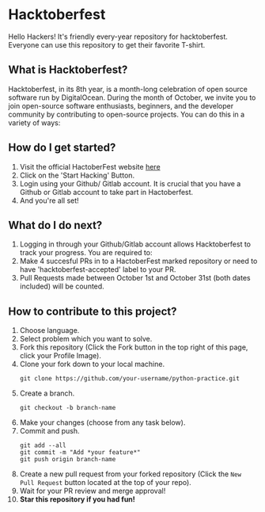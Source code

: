 # Hacktoberfest
Hello Hackers! It's friendly every-year repository for hacktoberfest. Everyone can use this repository to get their favorite T-shirt.

## What is Hacktoberfest?
Hacktoberfest, in its 8th year, is a month-long celebration of open source software run by DigitalOcean. During the month of October, we invite you to join open-source software enthusiasts, beginners, and the developer community by contributing to open-source projects. You can do this in a variety of ways:

## How do I get started?
1. Visit the official HactoberFest website [here](https://hacktoberfest.digitalocean.com/)
2. Click on the 'Start Hacking' Button.
3. Login using your Github/ Gitlab account. It is crucial that you have a Github or Gitlab account to take part in Hactoberfest.
4. And you're all set!

## What do I do next?
1. Logging in through your Github/Gitlab account allows Hacktoberfest to track your progress. You are required to:
2. Make 4 succesful PRs in to a HactoberFest marked repository or need to have 'hacktoberfest-accepted' label to your PR.
3. Pull Requests made between October 1st and October 31st (both dates included) will be counted.

## How to contribute to this project?
1. Choose language.
2. Select problem which you want to solve.
3. Fork this repository (Click the Fork button in the top right of this page, click your Profile Image).
4. Clone your fork down to your local machine.
    ```
    git clone https://github.com/your-username/python-practice.git
    ```
5. Create a branch.
    ```
    git checkout -b branch-name
    ```
6. Make your changes (choose from any task below).
7. Commit and push.
    ```
    git add --all
    git commit -m "Add *your feature*"
    git push origin branch-name
    ```
8. Create a new pull request from your forked repository (Click the `New Pull Request` button located at the top of your repo).
9. Wait for your PR review and merge approval!
10. **Star this repository if you had fun!**
